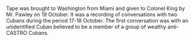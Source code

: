 Tape was brought to Washington from Miami and given to Colonel King by Mr. Pawley on 19 October. It was a recording of conversations with two Cubans during the period 17-18 October. The first conversation was with an unidentified Cuban believed to be a member of a group of wealthy anti-CASTRO Cubans.